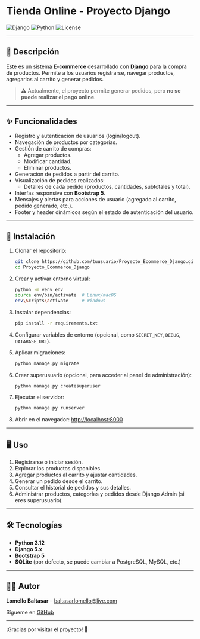 # Tienda Online - Proyecto Django

![Django](https://img.shields.io/badge/Django-v5.1-green) ![Python](https://img.shields.io/badge/Python-3.12-blue) ![License](https://img.shields.io/badge/License-MIT-yellow)

---

## 📌 Descripción

Este es un sistema **E-commerce** desarrollado con **Django** para la compra de productos. Permite a los usuarios registrarse, navegar productos, agregarlos al carrito y generar pedidos.  

> ⚠️ Actualmente, el proyecto permite generar pedidos, pero **no se puede realizar el pago online**.

---

## ✨ Funcionalidades

- Registro y autenticación de usuarios (login/logout).  
- Navegación de productos por categorías.  
- Gestión de carrito de compras:
  - Agregar productos.
  - Modificar cantidad.
  - Eliminar productos.  
- Generación de pedidos a partir del carrito.  
- Visualización de pedidos realizados: 
  - Detalles de cada pedido (productos, cantidades, subtotales y total).  
- Interfaz responsive con **Bootstrap 5**.  
- Mensajes y alertas para acciones de usuario (agregado al carrito, pedido generado, etc.).  
- Footer y header dinámicos según el estado de autenticación del usuario.  

---

## 🚀 Instalación

1. Clonar el repositorio:
    ```bash
    git clone https://github.com/tuusuario/Proyecto_Ecommerce_Django.git
    cd Proyecto_Ecommerce_Django
    ```

2. Crear y activar entorno virtual:
    ```bash
    python -m venv env
    source env/bin/activate  # Linux/macOS
    env\Scripts\activate     # Windows
    ```

3. Instalar dependencias:
    ```bash
    pip install -r requirements.txt
    ```

4. Configurar variables de entorno (opcional, como `SECRET_KEY`, `DEBUG`, `DATABASE_URL`).  

5. Aplicar migraciones:
    ```bash
    python manage.py migrate
    ```

6. Crear superusuario (opcional, para acceder al panel de administración):
    ```bash
    python manage.py createsuperuser
    ```

7. Ejecutar el servidor:
    ```bash
    python manage.py runserver
    ```

8. Abrir en el navegador: [http://localhost:8000](http://localhost:8000)

---

## 🖥️ Uso

1. Registrarse o iniciar sesión.  
2. Explorar los productos disponibles.  
3. Agregar productos al carrito y ajustar cantidades.  
4. Generar un pedido desde el carrito.  
5. Consultar el historial de pedidos y sus detalles.  
6. Administrar productos, categorías y pedidos desde Django Admin (si eres superusuario).  

---

## 🛠️ Tecnologías

- **Python 3.12**  
- **Django 5.x**  
- **Bootstrap 5**  
- **SQLite** (por defecto, se puede cambiar a PostgreSQL, MySQL, etc.)  

---

## 👨‍💻 Autor

**Lomello Baltasar** – [baltasarlomello@live.com](mailto:baltasarlomello@live.com)  

Sígueme en [GitHub](https://github.com/Balti2003)

---

¡Gracias por visitar el proyecto! 🚀
